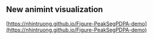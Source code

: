 ## New animint visualization
[https://nhintruong.github.io/Figure-PeakSegPDPA-demo](https://nhintruong.github.io/Figure-PeakSegPDPA-demo)

